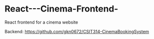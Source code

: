 # React---Cinema-Frontend-
React frontend for a cinema website

Backend: https://github.com/gkn0672/CSIT314-CinemaBookingSystem
